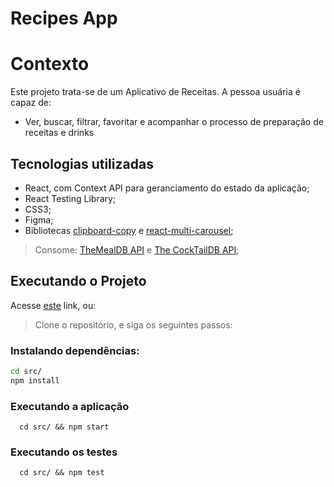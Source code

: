 # Recipes App

# Contexto

Este projeto trata-se de um Aplicativo de Receitas. A pessoa usuária é capaz de:

 - Ver, buscar, filtrar, favoritar e acompanhar o processo de preparação de receitas e drinks

## Tecnologias utilizadas

 - React, com Context API para geranciamento do estado da aplicação;
 - React Testing Library;
 - CSS3; 
 - Figma;
 - Bibliotecas [clipboard-copy](https://www.npmjs.com/package/clipboard-copy) e [react-multi-carousel](https://www.npmjs.com/package/react-multi-carousel);
> Consome: [TheMealDB API](https://www.themealdb.com/) e [The CockTailDB API](https://www.thecocktaildb.com/api.php);

## Executando o Projeto

Acesse [este](https://caiocavalcante063.github.io/Recipes-App/) link, ou:

> Clone o repositório, e siga os seguintes passos:

### Instalando dependências:
```bash
cd src/
npm install
``` 
### Executando a aplicação

  ```
    cd src/ && npm start
  ```
 ### Executando os testes
 
  ```
    cd src/ && npm test
  ```
